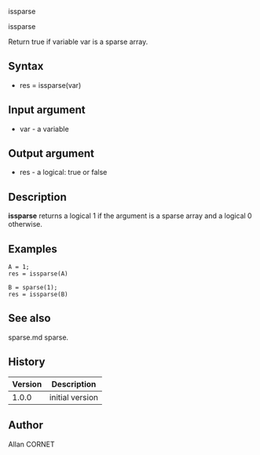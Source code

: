 



issparse


issparse

Return true if variable var is a sparse array.

## Syntax

- res = issparse(var)

## Input argument

 - var - a variable

## Output argument

 - res - a logical: true or false

## Description

<b>issparse</b> returns a logical 1 if the argument is a sparse array and a logical 0 otherwise.

## Examples

```Nelson
A = 1;
res = issparse(A)
```
```Nelson
B = sparse(1);
res = issparse(B)
```

## See also

sparse.md sparse.
## History

|Version|Description|
|------|------|
|1.0.0|initial version|


## Author

Allan CORNET



